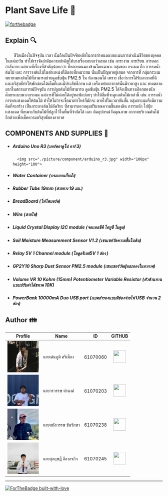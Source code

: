 # Plant Save Life :seedling:
[![forthebadge](https://forthebadge.com/images/badges/made-with-c.svg)](https://forthebadge.com)

## Explain :mag:
&emsp;&emsp;ชีวิตเมืองในปัจจุบัน เวลา นั้นถือเป็นปัจจัยหลักในการกำหนดเเบบเเผนการดำเนินชีวิตของบุคคลในเเต่ละวัน
ทำให้เราจัดลำดับความสำคัญให้บางเรื่องมากกว่าเสมอ เช่น ภาระงาน การเรียน การออกกำลังกาย เเต่บางทีเรื่องที่สำคัญน้อยกว่า ที่หลายคนมองข้ามโดยเฉพาะ กลุ่มของ
กระผม คือ การรดน้ำต้นไม้ เเละ การวางต้นไม้ในตำเเหน่งที่มีเเสงที่เหมาะสม นั้นเป็นปัญหาอยู่เสมอ จากการที่ กลุ่มกระผมพยายามหาต้นไม้ที่สามารถช่วยดูดซับฝุ่น PM2.5 ใน
ห้องนอนได้ เพราะ เชื่อว่าการได้รับอากาศที่ดี เเละบริสุทธิ์ทำให้พักผ่อนได้เต็มที่เเละมีประสิทธิ์ภาพ เเต่ เครื่องฟอกอากาศนั้นมีราคาสูง เเละ ขาดตลาดมากในสถานการณ์ปัจจุบัน การปลูกต้นไม้ที่สามารถ
ดูดซับฝุ่น PM2.5 ได้จึงเป็นทางเลือกของนักศึกษาเเบบพวกกระผม เเต่การที่ไม่ค่อยได้อยู่หอพักบ่อยๆ ทำให้ลืมที่จะดูเเลต้นไม้เหล่านี้ เช่น การรถน้ำ การหาเเสงเเดดให้ต้นไม้ ทำให้ไม่ว่าจะซื้อมาเท่าไหร่ก็มักจะ
ตายไปในเวลาอันสั้น กลุ่มกระผมจึงมีความคิดที่จะสร้าง เป็นกระถางต้นไม้อัฉริยะ ที่สามารถควบคุมปริมาณความชื้นของดิน การรถน้ำ ใส่ปุ๋ย เเสงเเดด ที่เหมาะกับต้นไม้ที่ปลูกไว้ในพื้นที่จำกัดได้ เเละ ติดอุปกรณ์วัดคุณภาพ อากาศบริเวณต้นไม้อีกด้วยเพื่อเช็คความบริสุทธิ์ของอากาศ

## COMPONENTS AND SUPPLIES :pushpin:
* ##### Arduino Uno R3 (บอร์ดอาดูโน่ อาร์ 3)
        <img src="./picture/component/arduino_r3.jpg" width="100px" height="100">  
* ##### Water Container (กระบอกเก็บน้ำ) 
* ##### Rubber Tube 19mm (สายยาง 19 มม.) 
* ##### BreadBoard (โฟโตบอร์ด)
* ##### Wire (สายไฟ)
* ##### Liquid Crystal Display I2C module (จอเเอลซีดี ไอทูซี โมดูล) 
* ##### Soil Moisture Measurement Sensor V1.2 (เซนเซอ์วัดความชื้นในดิน)
* ##### Relay 5V 1 Channel module (โมดูลรีเลย์5V 1 ช่อง )
* ##### GP2Y10 Sharp Dust Sensor PM2.5 module (เซนเซอร์วัดฝุ่นละอองในอากาศ)
* ##### Volume VR 10 Kohm (15mm) Potentiometer Variable Resistor (ตัวต้านทานเเบบปรับค่าได้ขนาด 10K)
* ##### PowerBank 10000mA Duo USB port (เเบตสำรองเเบบมีช่องจ่ายไฟ USB จำนวน 2 ช่อง)

## Author :family:
| Profile | Name | ID | GITHUB |
| --------- | ---------- | ---------- | :-----------: |
|   <img src="./picture/ter.jpg" width="100px" height="100">   |   นายเด่นภูมิ ศรีเมือง   |  61070060  |  [<img src="https://image.flaticon.com/icons/svg/25/25231.svg" width="40" height="40">](https://github.com/Denpoom)  |
|   <img src="./picture/best.jpg" width="100px" height="100">   |   นายวรวรรษ คำนงค์   |  61070203  |  [<img src="https://image.flaticon.com/icons/svg/25/25231.svg" width="40" height="40">](https://github.com/Warrawat203)  |
|   <img src="./picture/pound.jpg" width="100px" height="100">   |   นายสหัสวรรษ ขันรักษา   |  61070238  |  [<img src="https://image.flaticon.com/icons/svg/25/25231.svg" width="40" height="40">](https://github.com/sahussawud)  |
|   <img src="./picture/toei.jpg" width="100px" height="100">   |   นายสุกฤษฎิ์ ลีลากรกิจ   |  61070245  |  [<img src="https://image.flaticon.com/icons/svg/25/25231.svg" width="40" height="40">](https://github.com/toeiisk)  |

---
[![ForTheBadge built-with-love](http://ForTheBadge.com/images/badges/built-with-love.svg)](https://github.com/sahussawud/PlantSaveLifes)
